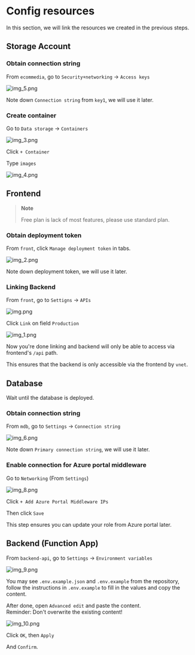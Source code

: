 # Config resources

In this section, we will link the resources we created in the previous steps.

## Storage Account

### Obtain connection string

From `ecommedia`, go to `Security+networking` -> `Access keys`

![img_5.png](img/step_1/img_5.png)

Note down `Connection string` from `key1`, we will use it later.

### Create container

Go to `Data storage` -> `Containers`

![img_3.png](img/step_1/img_3.png)

Click `+ Container`

Type `images`

![img_4.png](img/step_1/img_4.png)

## Frontend

> **Note**
>
> Free plan is lack of most features, please use standard plan.

### Obtain deployment token

From `front`, click `Manage deployment token` in tabs.

![img_2.png](img/step_1/img_2.png)

Note down deployment token, we will use it later.

### Linking Backend

From `front`, go to `Settigns` -> `APIs`

![img.png](img/step_1/img.png)

Click `Link` on field `Production`

![img_1.png](img/step_1/img_1.png)

Now you're done linking and backend will only be able to access via frontend's `/api` path.

This ensures that the backend is only accessible via the frontend by `vnet`.

## Database

Wait until the database is deployed.

### Obtain connection string

From `mdb`, go to `Settings` -> `Connection string`

![img_6.png](img/step_1/img_6.png)

Note down `Primary connection string`, we will use it later.

### Enable connection for Azure portal middleware

Go to `Networking` (From `Settings`)

![img_8.png](img/step_1/img_8.png)

Click `+ Add Azure Portal Middleware IPs`

Then click `Save`

This step ensures you can update your role from Azure portal later.

## Backend (Function App)

From `backend-api`, go to `Settings` -> `Environment variables`

![img_9.png](img/step_1/img_9.png)

You may see `.env.example.json` and `.env.example` from the repository,
\
follow the instructions in `.env.example` to fill in the values and copy the content.

After done, open `Advanced edit` and paste the content.
\
Reminder: Don't overwrite the existing content!

![img_10.png](img/step_1/img_10.png)

Click `OK`, then `Apply`

And `Confirm`.
